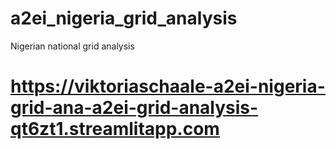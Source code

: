 # a2ei_nigeria_grid_analysis
Nigerian national grid analysis

# https://viktoriaschaale-a2ei-nigeria-grid-ana-a2ei-grid-analysis-qt6zt1.streamlitapp.com